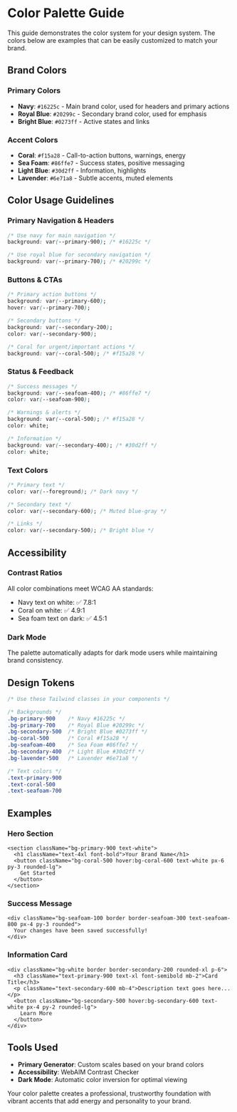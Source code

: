 # Color Palette Guide

This guide demonstrates the color system for your design system. The colors below are examples that can be easily customized to match your brand.

## Brand Colors

### Primary Colors
- **Navy**: `#16225c` - Main brand color, used for headers and primary actions
- **Royal Blue**: `#20299c` - Secondary brand color, used for emphasis
- **Bright Blue**: `#0273ff` - Active states and links

### Accent Colors
- **Coral**: `#f15a28` - Call-to-action buttons, warnings, energy
- **Sea Foam**: `#86ffe7` - Success states, positive messaging
- **Light Blue**: `#30d2ff` - Information, highlights
- **Lavender**: `#6e71a8` - Subtle accents, muted elements

## Color Usage Guidelines

### Primary Navigation & Headers
```css
/* Use navy for main navigation */
background: var(--primary-900); /* #16225c */

/* Use royal blue for secondary navigation */
background: var(--primary-700); /* #20299c */
```

### Buttons & CTAs
```css
/* Primary action buttons */
background: var(--primary-600);
hover: var(--primary-700);

/* Secondary buttons */
background: var(--secondary-200);
color: var(--secondary-900);

/* Coral for urgent/important actions */
background: var(--coral-500); /* #f15a28 */
```

### Status & Feedback
```css
/* Success messages */
background: var(--seafoam-400); /* #86ffe7 */
color: var(--seafoam-900);

/* Warnings & alerts */
background: var(--coral-500); /* #f15a28 */
color: white;

/* Information */
background: var(--secondary-400); /* #30d2ff */
color: white;
```

### Text Colors
```css
/* Primary text */
color: var(--foreground); /* Dark navy */

/* Secondary text */
color: var(--secondary-600); /* Muted blue-gray */

/* Links */
color: var(--secondary-500); /* Bright blue */
```

## Accessibility

### Contrast Ratios
All color combinations meet WCAG AA standards:
- Navy text on white: ✅ 7.8:1
- Coral on white: ✅ 4.9:1
- Sea foam text on dark: ✅ 4.5:1

### Dark Mode
The palette automatically adapts for dark mode users while maintaining brand consistency.

## Design Tokens

```css
/* Use these Tailwind classes in your components */

/* Backgrounds */
.bg-primary-900    /* Navy #16225c */
.bg-primary-700    /* Royal Blue #20299c */
.bg-secondary-500  /* Bright Blue #0273ff */
.bg-coral-500      /* Coral #f15a28 */
.bg-seafoam-400    /* Sea Foam #86ffe7 */
.bg-secondary-400  /* Light Blue #30d2ff */
.bg-lavender-500   /* Lavender #6e71a8 */

/* Text colors */
.text-primary-900
.text-coral-500
.text-seafoam-700
```

## Examples

### Hero Section
```tsx
<section className="bg-primary-900 text-white">
  <h1 className="text-4xl font-bold">Your Brand Name</h1>
  <button className="bg-coral-500 hover:bg-coral-600 text-white px-6 py-3 rounded-lg">
    Get Started
  </button>
</section>
```

### Success Message
```tsx
<div className="bg-seafoam-100 border border-seafoam-300 text-seafoam-800 px-4 py-3 rounded">
  Your changes have been saved successfully!
</div>
```

### Information Card
```tsx
<div className="bg-white border border-secondary-200 rounded-xl p-6">
  <h3 className="text-primary-900 text-xl font-semibold mb-2">Card Title</h3>
  <p className="text-secondary-600 mb-4">Description text goes here...</p>
  <button className="bg-secondary-500 hover:bg-secondary-600 text-white px-4 py-2 rounded-lg">
    Learn More
  </button>
</div>
```

## Tools Used

- **Primary Generator**: Custom scales based on your brand colors
- **Accessibility**: WebAIM Contrast Checker
- **Dark Mode**: Automatic color inversion for optimal viewing

Your color palette creates a professional, trustworthy foundation with vibrant accents that add energy and personality to your brand.

